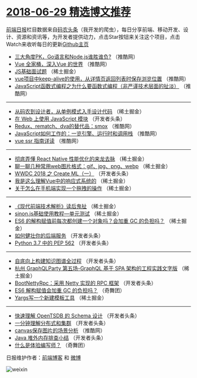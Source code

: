# [2018-06-29 精选博文推荐](https://toutiao.qdkfweb.cn/date/2018/06/29)

[前端日报](https://qdkfweb.cn/c/news)栏目数据来自[码农头条](https://toutiao.qdkfweb.cn/)（我开发的爬虫），每日分享前端、移动开发、设计、资源和资讯等，为开发者提供动力，点击Star按钮来关注这个项目，点击Watch来收听每日的更新[Github主页](https://github.com/kujian/frontendDaily)
* [三大角度PK，Go语言和Node.js谁胜谁负?](https://toutiao.qdkfweb.cn/78903.html) （推酷网）
* [Vue 全家桶，深入Vue 的世界](https://toutiao.qdkfweb.cn/78897.html) （推酷网）
* [JS基础面试题](https://toutiao.qdkfweb.cn/78834.html) （稀土掘金）
* [vue项目中keep-alive的使用，从详情页返回列表时保存浏览位置](https://toutiao.qdkfweb.cn/78896.html) （推酷网）
* [JavaScript函数式编程之为什么要函数式编程（非严谨技术层面的扯淡）](https://toutiao.qdkfweb.cn/78894.html) （推酷网）

***
* [从码农到设计者，从单例模式入手设计代码](https://toutiao.qdkfweb.cn/78837.html) （稀土掘金）
* [在 Web 上使用 JavaScript 模块](https://toutiao.qdkfweb.cn/78846.html) （开发者头条）
* [Redux、rematch、dva的替代品：smox](https://toutiao.qdkfweb.cn/78898.html) （推酷网）
* [JavaScript如何工作的：一览引擎、运行时和调用栈](https://toutiao.qdkfweb.cn/78891.html) （推酷网）
* [vue ssr 指南详读](https://toutiao.qdkfweb.cn/78892.html) （推酷网）

***
* [彻底弄懂 React Native 性能优化的来龙去脉](https://toutiao.qdkfweb.cn/78832.html) （稀土掘金）
* [聊一聊几种常用web图片格式：gif、jpg、png、webp](https://toutiao.qdkfweb.cn/78833.html) （稀土掘金）
* [WWDC 2018 之 Create ML（一）](https://toutiao.qdkfweb.cn/78847.html) （开发者头条）
* [我是这么理解Vue中的响应式系统的](https://toutiao.qdkfweb.cn/78835.html) （稀土掘金）
* [关于怎么在手机端实现一个拖拽的操作](https://toutiao.qdkfweb.cn/78836.html) （稀土掘金）

***
* [《现代前端技术解析》读后鬼扯](https://toutiao.qdkfweb.cn/78827.html) （稀土掘金）
* [sinon.js基础使用教程&#8212;单元测试](https://toutiao.qdkfweb.cn/78828.html) （稀土掘金）
* [ES6 的解构赋值前每次都创建一个对象吗？会加重 GC 的负担吗？](https://toutiao.qdkfweb.cn/78822.html) （稀土掘金）
* [如何健壮你的后端服务](https://toutiao.qdkfweb.cn/78838.html) （开发者头条）
* [Python 3.7 中的 PEP 562](https://toutiao.qdkfweb.cn/78839.html) （开发者头条）

***
* [自底向上构建知识图谱全过程](https://toutiao.qdkfweb.cn/78853.html) （开发者头条）
* [杭州 GraphQLParty 第五场-GraphQL 基于 SPA 架构的工程实践文字版](https://toutiao.qdkfweb.cn/78831.html) （稀土掘金）
* [BootNettyRpc：采用 Netty 实现的 RPC 框架](https://toutiao.qdkfweb.cn/78845.html) （开发者头条）
* [ES6 解构赋值会加重 GC 的负担吗？](https://toutiao.qdkfweb.cn/78928.html) （奇舞团）
* [Yargs写一个新建模板工具](https://toutiao.qdkfweb.cn/78821.html) （稀土掘金）

***
* [快速理解 OpenTSDB 的 Schema 设计](https://toutiao.qdkfweb.cn/78854.html) （开发者头条）
* [一分钟理解分布式和集群](https://toutiao.qdkfweb.cn/78843.html) （开发者头条）
* [canvas保存图片的场景分析](https://toutiao.qdkfweb.cn/78895.html) （推酷网）
* [Java 堆外内存排查小结](https://toutiao.qdkfweb.cn/78840.html) （开发者头条）
* [什么是体验编写师？](https://toutiao.qdkfweb.cn/78929.html) （奇舞团）

日报维护作者：[前端博客](https://qdkfweb.cn/) 和 [微博](https://qdkfweb.cn/go/weibo)

![weixin](https://user-images.githubusercontent.com/3055447/38468989-651132ac-3b80-11e8-8e6b-15122322a9d7.png)